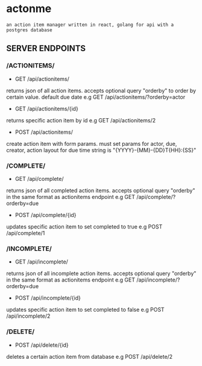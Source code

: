 actonme
=======

    an action item manager written in react, golang for api with a postgres database

SERVER ENDPOINTS
----------------

### /ACTIONITEMS/

* GET /api/actionitems/       

returns json of all action items. accepts optional query "orderby" to order by certain value. default due date
e.g GET /api/actionitems/?orderby=actor

* GET /api/actionitems/{id}   

returns specific action item by id
e.g GET /api/actionitems/2

* POST /api/actionitems/      

create action item with form params. must set params for actor, due, creator, action
layout for due time string is "{YYYY}-{MM}-{DD}T{HH}:{SS}"

### /COMPLETE/

* GET /api/complete/

returns json of all completed action items. accepts optional query "orderby" in the same format as actionitems endpoint
e.g GET /api/complete/?orderby=due

* POST /api/complete/{id}

updates specific action item to set completed to true
e.g POST /api/complete/1

### /INCOMPLETE/

* GET /api/incomplete/

returns json of all incomplete action items. accepts optional query "orderby" in the same format as actionitems endpoint
e.g GET /api/incomplete/?orderby=due

* POST /api/incomplete/{id}

updates specific action item to set completed to false
e.g POST /api/incomplete/2

### /DELETE/

* POST /api/delete/{id}

deletes a certain action item from database
e.g POST /api/delete/2
